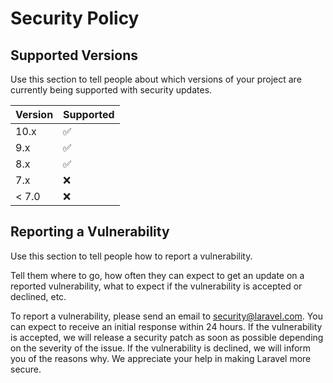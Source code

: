 # Security Policy

## Supported Versions

Use this section to tell people about which versions of your project are currently being supported with security updates.

| Version | Supported          |
| ------- | ------------------ |
| 10.x    | :white_check_mark: |
| 9.x     | :white_check_mark: |
| 8.x     | :white_check_mark: |
| 7.x     | :x:                |
| < 7.0   | :x:                |

## Reporting a Vulnerability

Use this section to tell people how to report a vulnerability.

Tell them where to go, how often they can expect to get an update on a reported vulnerability, what to expect if the vulnerability is accepted or declined, etc.

To report a vulnerability, please send an email to security@laravel.com. You can expect to receive an initial response within 24 hours. If the vulnerability is accepted, we will release a security patch as soon as possible depending on the severity of the issue. If the vulnerability is declined, we will inform you of the reasons why. We appreciate your help in making Laravel more secure.
